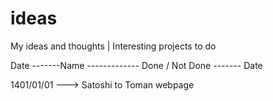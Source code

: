 # ideas
My ideas and thoughts | Interesting projects to do 

Date  -------Name ------------- Done / Not Done ------- Date

1401/01/01 ---> Satoshi to Toman webpage
